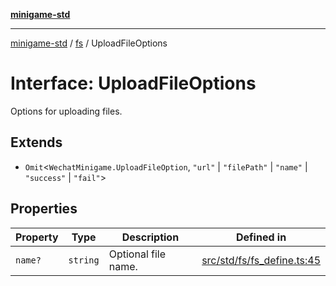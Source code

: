 [**minigame-std**](../../../README.md)

***

[minigame-std](../../../README.md) / [fs](../README.md) / UploadFileOptions

# Interface: UploadFileOptions

Options for uploading files.

## Extends

- `Omit`\<`WechatMinigame.UploadFileOption`, `"url"` \| `"filePath"` \| `"name"` \| `"success"` \| `"fail"`\>

## Properties

| Property | Type | Description | Defined in |
| ------ | ------ | ------ | ------ |
| `name?` | `string` | Optional file name. | [src/std/fs/fs\_define.ts:45](https://github.com/JiangJie/minigame-std/blob/8633d80114dee6c79033ec094d8233bd8263bedc/src/std/fs/fs_define.ts#L45) |

